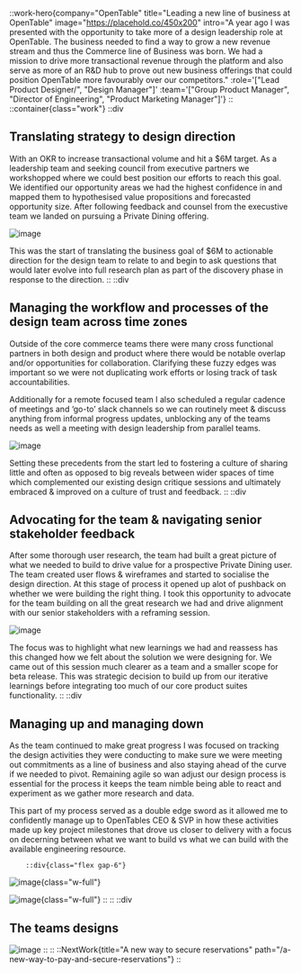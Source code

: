 ::work-hero{company="OpenTable" title="Leading a new line of business at OpenTable" image="https://placehold.co/450x200" intro="A year ago I was presented with the opportunity to take more of a design leadership role at OpenTable. The business needed to find a way to grow a new revenue stream and thus the Commerce line of Business was born. We had a mission to drive more transactional revenue through the platform and also serve as more of an R&D hub to prove out new business offerings that could position OpenTable more favourably over our competitors." :role='["Lead Product Designer/", "Design Manager"]' :team='["Group Product Manager", "Director of Engineering", "Product Marketing Manager"]'}
::
::container{class="work"}
	::div
## Translating strategy to design direction

With an OKR to increase transactional volume and hit a $6M target. As a leadership team and seeking council from executive partners we workshopped where we could best position our efforts to reach this goal. We identified our opportunity areas we had the highest confidence in and mapped them to hypothesised value propositions and  forecasted opportunity size. After following feedback and counsel from the execustive team we landed on pursuing a Private Dining offering.

![image](https://placehold.co/450x200)

This was the start of translating the business goal of $6M to actionable direction for the design team to relate to and begin to ask questions that would later evolve into full research plan as part of the discovery phase in response to the direction.
	::
	::div
## Managing the workflow and processes of the design team across time zones

Outside of the core commerce teams there were many cross functional partners in both design and product where there would be notable overlap and/or opportunities for collaboration. Clarifying these fuzzy edges was important so we were not duplicating work efforts or losing track of task accountabilities. 

Additionally for a remote focused team I also scheduled a regular cadence of meetings and ‘go-to’ slack channels so we can routinely meet & discuss anything from informal progress updates, unblocking any of the teams needs as well a meeting with design leadership from parallel teams.

![image](https://placehold.co/450x200)

Setting these precedents from the start led to fostering a culture of sharing little and often as opposed to big reveals between wider spaces of time which complemented our existing design critique sessions and ultimately embraced & improved on a culture of trust and feedback.
	::
	::div
## Advocating for the team & navigating senior stakeholder feedback

After some thorough user research, the team had built a great picture of what we needed to build to drive value for a prospective Private Dining user. The team created user flows & wireframes and started to socialise the design direction. At this stage of process it opened up alot of pushback on whether we were building the right thing. I took this opportunity to advocate for the team building on all the great research we had and drive alignment with our senior stakeholders with a reframing session.

![image](https://placehold.co/450x200)

The focus was to highlight what new learnings we had and reassess has this changed how we felt about the solution we were designing for. We came out of this session much clearer as a team and a smaller scope for beta release. This was strategic decision to build up from our iterative learnings before integrating too much of our core product suites functionality.
	::
	::div
## Managing up and managing down

As the team continued to make great progress I was focused on tracking the design activities they were conducting to make sure we were meeting out commitments as a line of business and also staying ahead of the curve if we needed to pivot. Remaining agile so wan adjust our design process is essential for the process it keeps the team nimble being   able to react and experiment as we gather more research and data.

This part of my process served as a double edge sword as it allowed me to confidently manage up to OpenTables CEO & SVP in how these activities made up key project milestones that drove us closer to delivery with a focus on decerning between what we want to build vs what we can build with the available engineering resource.

		::div{class="flex gap-6"}
![image](https://placehold.co/450x200){class="w-full"}

![image](https://placehold.co/450x200){class="w-full"}
		::
	::
	::div
## The teams designs

![image](https://placehold.co/450x200)
	::
::
::NextWork{title="A new way to secure reservations" path="/a-new-way-to-pay-and-secure-reservations"}
::
